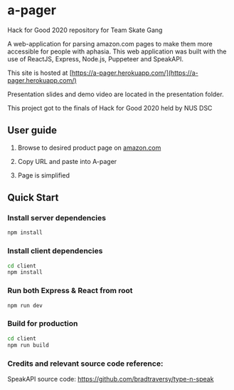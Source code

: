 # a-pager
Hack for Good 2020 repository for Team Skate Gang

A web-application for parsing amazon.com pages to make them more accessible for people with aphasia. This web application was built with the use of ReactJS, Express, Node.js, Puppeteer and SpeakAPI. 

This site is hosted at [https://a-pager.herokuapp.com/](https://a-pager.herokuapp.com/)

Presentation slides and demo video are located in the presentation folder.

This project got to the finals of Hack for Good 2020 held by NUS DSC

## User guide
1. Browse to desired product page on [amazon.com](amazon.com)
   
   [amazonPage]: https://github.com/Lunastryke/a-pager/tree/master/img/amazonpage.JPG "product page"
2. Copy URL and paste into A-pager
   
   [apager]: https://github.com/Lunastryke/a-pager/tree/master/img/apagerpage.JPG "apager page"
3. Page is simplified

    [concisedpage]: https://github.com/Lunastryke/a-pager/tree/master/img/concisedpage.JPG "concised page"
   

## Quick Start

### Install server dependencies

```bash
npm install
```

### Install client dependencies

```bash
cd client
npm install
```

### Run both Express & React from root

```bash
npm run dev
```

### Build for production

```bash
cd client
npm run build
```
### Credits and relevant source code reference: 


SpeakAPI source code: https://github.com/bradtraversy/type-n-speak
